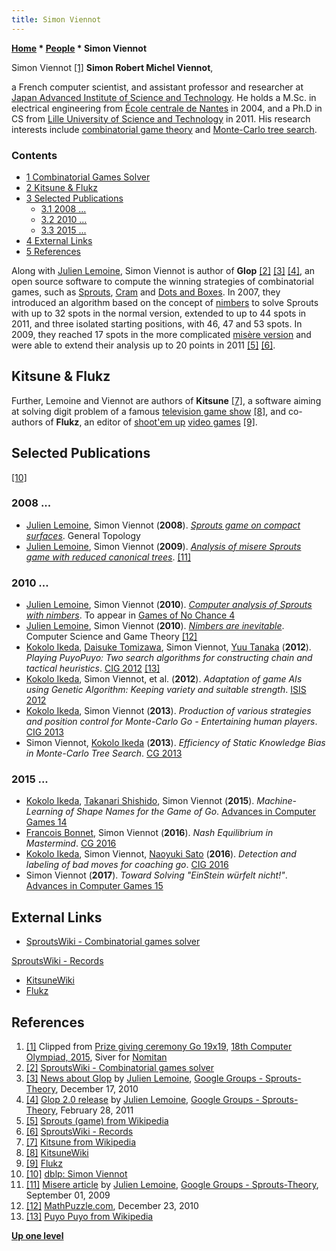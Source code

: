 ```yaml
---
title: Simon Viennot
---
```

**[Home](Home "Home") \* [People](People "People") \* Simon Viennot**



 [](https://icga.org/?page_id=1467) Simon Viennot <a id="cite-note-1" href="#cite-ref-1">[1]</a> 
**Simon Robert Michel Viennot**,  

a French computer scientist, and assistant professor and researcher at [Japan Advanced Institute of Science and Technology](JAIST "JAIST"). He holds a M.Sc. in electrical engineering from [École centrale de Nantes](https://en.wikipedia.org/wiki/%C3%89cole_centrale_de_Nantes) in 2004, and a Ph.D in CS from [Lille University of Science and Technology](https://en.wikipedia.org/wiki/Lille_University_of_Science_and_Technology) in 2011. His research interests include [combinatorial game theory](https://en.wikipedia.org/wiki/Combinatorial_game_theory) and [Monte-Carlo tree search](Monte-Carlo_Tree_Search "Monte-Carlo Tree Search"). 



### Contents


* [1 Combinatorial Games Solver](#combinatorial-games-solver)
* [2 Kitsune & Flukz](#kitsune-.26-flukz)
* [3 Selected Publications](#selected-publications)
	+ [3.1 2008 ...](#2008-...)
	+ [3.2 2010 ...](#2010-...)
	+ [3.3 2015 ...](#2015-...)
* [4 External Links](#external-links)
* [5 References](#references)






Along with [Julien Lemoine](index.php?title=Julien_Lemoine&action=edit&redlink=1 "Julien Lemoine (page does not exist)"), Simon Viennot is author of **Glop** <a id="cite-note-2" href="#cite-ref-2">[2]</a> <a id="cite-note-3" href="#cite-ref-3">[3]</a> <a id="cite-note-4" href="#cite-ref-4">[4]</a>, an open source software to compute the winning strategies of combinatorial games, such as [Sprouts](https://en.wikipedia.org/wiki/Sprouts_%28game%29), [Cram](https://en.wikipedia.org/wiki/Cram_%28game%29) and [Dots and Boxes](https://en.wikipedia.org/wiki/Dots_and_Boxes). In 2007, they introduced an algorithm based on the concept of [nimbers](https://en.wikipedia.org/wiki/Nimber) to solve Sprouts with up to 32 spots in the normal version, extended to up to 44 spots in 2011, and three isolated starting positions, with 46, 47 and 53 spots. In 2009, they reached 17 spots in the more complicated [misère version](https://en.wikipedia.org/wiki/Sprouts_%28game%29#Mis.C3.A8re_version) and were able to extend their analysis up to 20 points in 2011 <a id="cite-note-5" href="#cite-ref-5">[5]</a> <a id="cite-note-6" href="#cite-ref-6">[6]</a>. 



## Kitsune & Flukz


Further, Lemoine and Viennot are authors of **Kitsune** <a id="cite-note-7" href="#cite-ref-7">[7]</a>, a software aiming at solving digit problem of a famous [television game show](http://simple.wikipedia.org/wiki/Countdown_%28game_show%29) <a id="cite-note-8" href="#cite-ref-8">[8]</a>, and co-authors of **Flukz**, an editor of [shoot'em up](https://en.wikipedia.org/wiki/Shoot_%27em_up) [video games](https://en.wikipedia.org/wiki/Video_game) <a id="cite-note-9" href="#cite-ref-9">[9]</a>. 



## Selected Publications


<a id="cite-note-10" href="#cite-ref-10">[10]</a>



### 2008 ...


* [Julien Lemoine](index.php?title=Julien_Lemoine&action=edit&redlink=1 "Julien Lemoine (page does not exist)"), Simon Viennot (**2008**). *[Sprouts game on compact surfaces](http://arxiv.org/abs/0812.0081)*. General Topology
* [Julien Lemoine](index.php?title=Julien_Lemoine&action=edit&redlink=1 "Julien Lemoine (page does not exist)"), Simon Viennot (**2009**). *[Analysis of misere Sprouts game with reduced canonical trees](http://arxiv.org/abs/0908.4407)*. <a id="cite-note-11" href="#cite-ref-11">[11]</a>


### 2010 ...


* [Julien Lemoine](index.php?title=Julien_Lemoine&action=edit&redlink=1 "Julien Lemoine (page does not exist)"), Simon Viennot (**2010**). *[Computer analysis of Sprouts with nimbers](http://arxiv.org/abs/1008.2320)*. To appear in [Games of No Chance 4](Richard_J._Nowakowski "Richard J. Nowakowski")
* [Julien Lemoine](index.php?title=Julien_Lemoine&action=edit&redlink=1 "Julien Lemoine (page does not exist)"), Simon Viennot (**2010**). *[Nimbers are inevitable](http://arxiv.org/abs/1011.5841)*. Computer Science and Game Theory <a id="cite-note-12" href="#cite-ref-12">[12]</a>
* [Kokolo Ikeda](Kokolo_Ikeda "Kokolo Ikeda"), [Daisuke Tomizawa](http://www.informatik.uni-trier.de/~ley/pers/hd/t/Tomizawa:Daisuke), Simon Viennot, [Yuu Tanaka](http://www.informatik.uni-trier.de/~ley/pers/hd/t/Tanaka:Yuu.html) (**2012**). *Playing PuyoPuyo: Two search algorithms for constructing chain and tactical heuristics*. [CIG 2012](http://www.informatik.uni-trier.de/~ley/db/conf/cig/cig2012.html#IkedaTVT12) <a id="cite-note-13" href="#cite-ref-13">[13]</a>
* [Kokolo Ikeda](Kokolo_Ikeda "Kokolo Ikeda"), Simon Viennot, et al. (**2012**). *Adaptation of game AIs using Genetic Algorithm: Keeping variety and suitable strength*. [ISIS 2012](http://ieeexplore.ieee.org/xpl/mostRecentIssue.jsp?punumber=6495582)
* [Kokolo Ikeda](Kokolo_Ikeda "Kokolo Ikeda"), Simon Viennot (**2013**). *Production of various strategies and position control for Monte-Carlo Go - Entertaining human players*. [CIG 2013](http://www.informatik.uni-trier.de/~ley/db/conf/cig/cig2013.html#IkedaV13)
* Simon Viennot, [Kokolo Ikeda](Kokolo_Ikeda "Kokolo Ikeda") (**2013**). *Efficiency of Static Knowledge Bias in Monte-Carlo Tree Search*. [CG 2013](CG_2013 "CG 2013")


### 2015 ...


* [Kokolo Ikeda](Kokolo_Ikeda "Kokolo Ikeda"), [Takanari Shishido](index.php?title=Takanari_Shishido&action=edit&redlink=1 "Takanari Shishido (page does not exist)"), Simon Viennot (**2015**). *Machine-Learning of Shape Names for the Game of Go*. [Advances in Computer Games 14](Advances_in_Computer_Games_14 "Advances in Computer Games 14")
* [Francois Bonnet](index.php?title=Francois_Bonnet&action=edit&redlink=1 "Francois Bonnet (page does not exist)"), Simon Viennot (**2016**). *Nash Equilibrium in Mastermind*. [CG 2016](CG_2016 "CG 2016")
* [Kokolo Ikeda](Kokolo_Ikeda "Kokolo Ikeda"), Simon Viennot, [Naoyuki Sato](index.php?title=Naoyuki_Sato&action=edit&redlink=1 "Naoyuki Sato (page does not exist)") (**2016**). *Detection and labeling of bad moves for coaching go*. [CIG 2016](https://dblp.uni-trier.de/db/conf/cig/cig2016.html)
* Simon Viennot (**2017**). *Toward Solving "EinStein würfelt nicht!"*. [Advances in Computer Games 15](Advances_in_Computer_Games_15 "Advances in Computer Games 15")


## External Links


* [SproutsWiki - Combinatorial games solver](http://sprouts.tuxfamily.org/wiki/doku.php)


 [SproutsWiki - Records](http://sprouts.tuxfamily.org/wiki/doku.php?id=records)
* [KitsuneWiki](http://kitsune.tuxfamily.org/wiki/doku.php?id=homepage)
* [Flukz](http://flukz.org/wiki/doku.php?id=flukz)


## References


1. <a id="cite-ref-1" href="#cite-note-1">[1]</a> Clipped from [Prize giving ceremony Go 19x19](https://icga.org/?page_id=1467), [18th Computer Olympiad, 2015](18th_Computer_Olympiad#Go "18th Computer Olympiad"), Siver for [Nomitan](https://www.game-ai-forum.org/icga-tournaments/program.php?id=625)
2. <a id="cite-ref-2" href="#cite-note-2">[2]</a> [SproutsWiki - Combinatorial games solver](http://sprouts.tuxfamily.org/wiki/doku.php)
3. <a id="cite-ref-3" href="#cite-note-3">[3]</a> [News about Glop](https://groups.google.com/forum/#!topic/sprouts-theory/cu5t7NBSXqY) by [Julien Lemoine](index.php?title=Julien_Lemoine&action=edit&redlink=1 "Julien Lemoine (page does not exist)"), [Google Groups - Sprouts-Theory](https://groups.google.com/forum/#!forum/sprouts-theory), December 17, 2010
4. <a id="cite-ref-4" href="#cite-note-4">[4]</a> [Glop 2.0 release](https://groups.google.com/forum/#!topic/sprouts-theory/mS3qbTpMBUM) by [Julien Lemoine](index.php?title=Julien_Lemoine&action=edit&redlink=1 "Julien Lemoine (page does not exist)"), [Google Groups - Sprouts-Theory](https://groups.google.com/forum/#!forum/sprouts-theory), February 28, 2011
5. <a id="cite-ref-5" href="#cite-note-5">[5]</a> [Sprouts (game) from Wikipedia](https://en.wikipedia.org/wiki/Sprouts_%28game%29)
6. <a id="cite-ref-6" href="#cite-note-6">[6]</a> [SproutsWiki - Records](http://sprouts.tuxfamily.org/wiki/doku.php?id=records)
7. <a id="cite-ref-7" href="#cite-note-7">[7]</a> [Kitsune from Wikipedia](https://en.wikipedia.org/wiki/Kitsune)
8. <a id="cite-ref-8" href="#cite-note-8">[8]</a> [KitsuneWiki](http://kitsune.tuxfamily.org/wiki/doku.php?id=homepage)
9. <a id="cite-ref-9" href="#cite-note-9">[9]</a> [Flukz](http://flukz.org/wiki/doku.php?id=flukz)
10. <a id="cite-ref-10" href="#cite-note-10">[10]</a> [dblp: Simon Viennot](http://www.informatik.uni-trier.de/~ley/pers/hd/v/Viennot:Simon)
11. <a id="cite-ref-11" href="#cite-note-11">[11]</a> [Misere article](https://groups.google.com/forum/#!topic/sprouts-theory/V-4HIQYyuEg) by [Julien Lemoine](index.php?title=Julien_Lemoine&action=edit&redlink=1 "Julien Lemoine (page does not exist)"), [Google Groups - Sprouts-Theory](https://groups.google.com/forum/#!forum/sprouts-theory), September 01, 2009
12. <a id="cite-ref-12" href="#cite-note-12">[12]</a> [MathPuzzle.com](http://www.mathpuzzle.com/23Dec2010.html), December 23, 2010
13. <a id="cite-ref-13" href="#cite-note-13">[13]</a> [Puyo Puyo from Wikipedia](https://en.wikipedia.org/wiki/Puyo_Puyo)

**[Up one level](People "People")**







 
